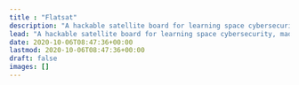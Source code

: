 ```yaml
---
title : "Flatsat"
description: "A hackable satellite board for learning space cybersecurity, made for hackers and space geeks."
lead: "A hackable satellite board for learning space cybersecurity, made for hackers and space geeks."
date: 2020-10-06T08:47:36+00:00
lastmod: 2020-10-06T08:47:36+00:00
draft: false
images: []
---
```

